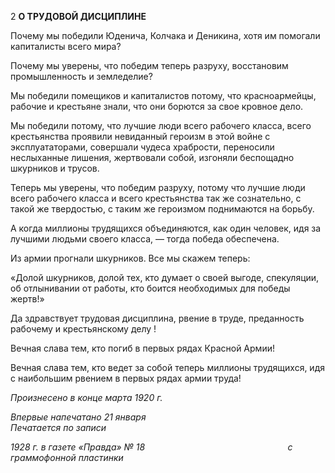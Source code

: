 2 **О ТРУДОВОЙ ДИСЦИПЛИНЕ**

Почему мы победили Юденича, Колчака и Деникина, хотя им помогали капиталисты всего мира?

Почему мы уверены, что победим теперь разруху, восстановим промышленность и земледелие?

Мы победили помещиков и капиталистов потому, что красноармейцы, рабочие и крестьяне знали, что они борются за свое кровное дело.

Мы победили потому, что лучшие люди всего рабочего класса, всего крестьянства проявили невиданный героизм в этой войне с эксплуататорами, совершали чудеса храбрости, переносили неслыханные лишения, жертвовали собой, изгоняли беспощад­но шкурников и трусов.

Теперь мы уверены, что победим разруху, потому что лучшие люди всего рабочего класса и всего крестьянства так же сознательно, с такой же твердостью, с таким же ге­роизмом поднимаются на борьбу.

А когда миллионы трудящихся объединяются, как один человек, идя за лучшими людьми своего класса, — тогда победа обеспечена.

Из армии прогнали шкурников. Все мы скажем теперь:

«Долой шкурников, долой тех, кто думает о своей выгоде, спекуляции, об отлынива­нии от работы, кто боится необходимых для победы жертв!»

Да здравствует трудовая дисциплина, рвение в труде, преданность рабочему и кре­стьянскому делу !

Вечная слава тем, кто погиб в первых рядах Красной Армии!

Вечная слава тем, кто ведет за собой теперь миллионы трудящихся, идя с наиболь­шим рвением в первых рядах армии труда!

_Произнесено в конце марта 1920 г._

_Впервые напечатано 21 января                                                              Печатается по записи_

_1928 г. в газете «Правда» № 18                                                          с граммофонной пластинки_